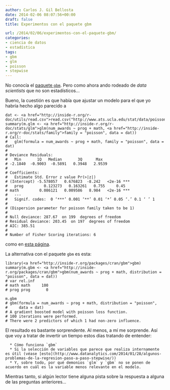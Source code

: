 ```yaml
---
author: Carlos J. Gil Bellosta
date: 2014-02-06 08:07:56+00:00
draft: false
title: Experimentos con el paquete gbm

url: /2014/02/06/experimentos-con-el-paquete-gbm/
categories:
- ciencia de datos
- estadística
tags:
- gbm
- glm
- poisson
- stepwise
---
```


No conocía el [paquete `gbm`](http://cran.r-project.org/web/packages/gbm/index.html). Pero como ahora ando rodeado de _data scientists_ que no son estadísticos...

Bueno, la cuestión es que había que ajustar un modelo para el que yo habría hecho algo parecido a



    dat <- <a href="http://inside-r.org/r-doc/utils/read.csv">read.csv("http://www.ats.ucla.edu/stat/data/poisson_sim.csv")
    summary(m.glm <- <a href="http://inside-r.org/r-doc/stats/glm">glm(num_awards ~ prog + math, <a href="http://inside-r.org/r-doc/stats/family">family = "poisson", data = dat))
    # Call:
    #   glm(formula = num_awards ~ prog + math, family = "poisson", data = dat)
    #
    # Deviance Residuals:
    #   Min       1Q   Median       3Q      Max
    # -2.1840  -0.9003  -0.5891   0.3948   2.9539
    #
    # Coefficients:
    #   Estimate Std. Error z value Pr(>|z|)
    # (Intercept) -5.578057   0.676823  -8.242   <2e-16 ***
    #   prog         0.123273   0.163261   0.755     0.45
    # math         0.086121   0.009586   8.984   <2e-16 ***
    #   ---
    #   Signif. codes:  0 ‘***’ 0.001 ‘**’ 0.01 ‘*’ 0.05 ‘.’ 0.1 ‘ ’ 1
    #
    # (Dispersion parameter for poisson family taken to be 1)
    #
    # Null deviance: 287.67  on 199  degrees of freedom
    # Residual deviance: 203.45  on 197  degrees of freedom
    # AIC: 385.51
    #
    # Number of Fisher Scoring iterations: 6



como en [esta página](http://www.ats.ucla.edu/stat/r/dae/poissonreg.htm).

La alternativa con el paquete `gbm` es esta:



    library(<a href="http://inside-r.org/packages/cran/gbm">gbm)
    summary(m.gbm <- <a href="http://inside-r.org/packages/cran/gbm">gbm(num_awards ~ prog + math, distribution = "poisson", data = dat))
    # var rel.inf
    # math math     100
    # prog prog       0

    m.gbm
    # gbm(formula = num_awards ~ prog + math, distribution = "poisson",
    #     data = dat)
    # A gradient boosted model with poisson loss function.
    # 100 iterations were performed.
    # There were 2 predictors of which 1 had non-zero influence.



El resultado es bastante sorprendente. Al menos, a mí me sorprende. Así que voy a tratar de invertir un tiempo estos días tratando de entender:




	  * Cómo funciona `gbm`
	  * Si la selección de variables que parece que realiza internamente es útil (véase [esto](http://www.datanalytics.com/2014/01/28/algunos-problemas-de-la-regresion-paso-a-paso-stepwise/))
	  * Y, sobre todo, por qué demonios `glm` y `gbm` no se ponen de acuerdo en cuál es la variable menos relevante en el modelo.


Mientras tanto, si algún lector tiene alguna pista sobre la respuesta a alguna de las preguntas anteriores...


